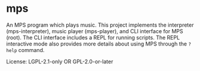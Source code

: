 # mps

An MPS program which plays music.
This project implements the interpreter (mps-interpreter), music player (mps-player), and CLI interface for MPS (root).
The CLI interface includes a REPL for running scripts.
The REPL interactive mode also provides more details about using MPS through the `?help` command.


License: LGPL-2.1-only OR GPL-2.0-or-later
